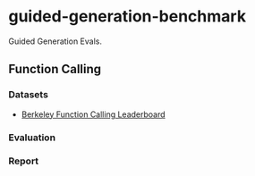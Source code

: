 # guided-generation-benchmark

Guided Generation Evals.

## Function Calling

### Datasets

- [Berkeley Function Calling Leaderboard](https://huggingface.co/datasets/gorilla-llm/Berkeley-Function-Calling-Leaderboard)

### Evaluation

### Report